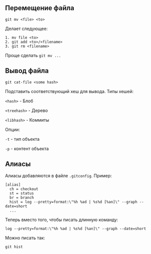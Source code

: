 ## Перемещение файла
```git
git mv <file> <to>
```

Делает следующее:
```git
1. mv file <to>
2. git add <to>/<filename>
3. git rm <filename>
```

Проще сделать `git mv ...`

## Вывод файла
```git
git cat-file <some hash>
```

Подставить соответствующий хеш для вывода. Типы хешей:

`<hash>` - Блоб

`<treehash>` - Дерево

`<libhash>` - Коммиты

Опции: 

`-t` - тип объекта

`-p` - контент объекта


## Алиасы
Алиасы добавляются в файле `.gitconfig`. Пример:

```git
[alias]
  ch = checkout
  st = status
  br = branch
  hist = log --pretty=format:\"%h %ad | %s%d [%an]\" --graph --date=short
  ...
```

Теперь вместо того, чтобы писать длинную команду:
```git
log --pretty=format:\"%h %ad | %s%d [%an]\" --graph --date=short
```

Можно писать так:
```git
git hist
```
